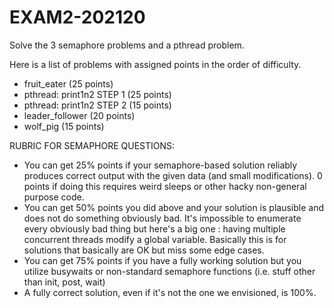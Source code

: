 # EXAM2-202120

Solve the 3 semaphore problems and a pthread problem.

Here is a list of problems with assigned points in the order of difficulty.

* fruit_eater (25 points)
* pthread: print1n2 STEP 1 (25 points)
* pthread: print1n2 STEP 2 (15 points)
* leader_follower (20 points)
* wolf_pig (15 points)


RUBRIC FOR SEMAPHORE QUESTIONS:


* You can get 25% points if your semaphore-based solution reliably
  produces correct output with the given data (and small
  modifications).  0 points if doing this requires weird sleeps or
  other hacky non-general purpose code.
* You can get 50% points you did above and your solution is
  plausible and does not do something obviously bad.  It's impossible
  to enumerate every obviously bad thing but here's a big one : having
  multiple concurrent threads modify a global variable.  Basically
  this is for solutions that basically are OK but miss some edge
  cases.
* You can get 75% points if you have a fully working solution but
  you utilize busywaits or non-standard semaphore functions
  (i.e. stuff other than init, post, wait)
* A fully correct solution, even if it's not the one we envisioned, is
  100%.
